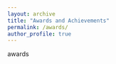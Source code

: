 ```yaml
---
layout: archive
title: "Awards and Achievements"
permalink: /awards/
author_profile: true
---
```


awards

